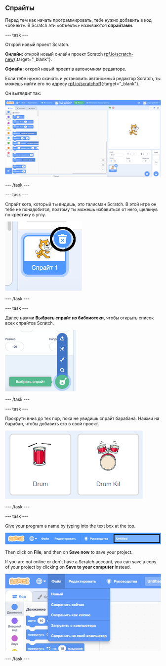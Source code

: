 ## Спрайты

Перед тем как начать программировать, тебе нужно добавить в код «объект». В Scratch эти «объекты» называются **спрайтами**.

\--- task \---

Открой новый проект Scratch.

**Онлайн:** открой новый онлайн проект Scratch [rpf.io/scratch-new](http://rpf.io/scratch-new){:target="_blank"}.

**Офлайн:** открой новый проект в автономном редакторе.

Если тебе нужно скачать и установить автономный редактор Scratch, ты можешь найти его по адресу [rpf.io/scratchoff](http://rpf.io/scratchoff){:target="_blank"}.

Он выглядит так:

![снимок экрана](images/band-scratch.png)

\--- /task \---

\--- task \---

Спрайт кота, который ты видишь, это талисман Scratch. В этой игре он тебе не понадобится, поэтому ты можешь избавиться от него, щелкнув по крестику в углу.

![снимок экрана](images/band-delete-annotated.png)

\--- /task \---

\--- task \---

Далее нажми **Выбрать спрайт из библиотеки**, чтобы открыть список всех спрайтов Scratch.

![снимок экрана](images/band-sprite-library.png)

\--- /task \---

\--- task \---

Прокрути вниз до тех пор, пока не увидишь спрайт барабана. Нажми на барабан, чтобы добавить его в свой проект.

![снимок экрана](images/band-sprite-drum.png)

\--- /task \---

\--- task \---

Give your program a name by typing into the text box at the top.

![name](images/band-name-annotated.png)

Then click on **File**, and then on **Save now** to save your project.

If you are not online or don't have a Scratch account, you can save a copy of your project by clicking on **Save to your computer** instead.

![screenshot](images/band-save.png)

\--- /task \---